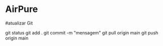 # AirPure

#atualizar Git

git status
git add .
git commit -m "mensagem"
git pull origin main
git push origin main
